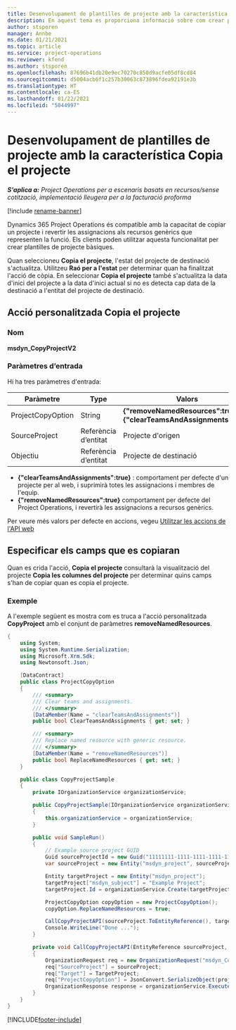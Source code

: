```yaml
---
title: Desenvolupament de plantilles de projecte amb la característica Copia el projecte
description: En aquest tema es proporciona informació sobre com crear plantilles de projecte mitjançant l'acció personalitzada Copia el projecte.
author: stsporen
manager: Annbe
ms.date: 01/21/2021
ms.topic: article
ms.service: project-operations
ms.reviewer: kfend
ms.author: stsporen
ms.openlocfilehash: 87696b41db20e9ec70270c850d9acfe05df8cd84
ms.sourcegitcommit: d5004acb6f1c257b30063c873896fdea92191e3b
ms.translationtype: HT
ms.contentlocale: ca-ES
ms.lasthandoff: 01/22/2021
ms.locfileid: "5044997"
---
```

# <a name="develop-project-templates-with-copy-project"></a>Desenvolupament de plantilles de projecte amb la característica Copia el projecte

_**S'aplica a:** Project Operations per a escenaris basats en recursos/sense cotització, implementació lleugera per a la facturació proforma_

[!include [rename-banner](~/includes/cc-data-platform-banner.md)]

Dynamics 365 Project Operations és compatible amb la capacitat de copiar un projecte i revertir les assignacions als recursos genèrics que representen la funció. Els clients poden utilitzar aquesta funcionalitat per crear plantilles de projecte bàsiques.

Quan seleccioneu **Copia el projecte**, l'estat del projecte de destinació s'actualitza. Utilitzeu **Raó per a l'estat** per determinar quan ha finalitzat l'acció de còpia. En seleccionar **Copia el projecte** també s'actualitza la data d'inici del projecte a la data d'inici actual si no es detecta cap data de la destinació a l'entitat del projecte de destinació.

## <a name="copy-project-custom-action"></a>Acció personalitzada Copia el projecte 

### <a name="name"></a>Nom 

**msdyn_CopyProjectV2**

### <a name="input-parameters"></a>Paràmetres d’entrada
Hi ha tres paràmetres d'entrada:

| Paràmetre          | Type   | Valors                                                   | 
|--------------------|--------|----------------------------------------------------------|
| ProjectCopyOption  | String | **{"removeNamedResources":true}** o **{"clearTeamsAndAssignments":true}** |
| SourceProject      | Referència d’entitat | Projecte d'origen |
| Objectiu             | Referència d’entitat | Projecte de destinació |


- **{"clearTeamsAndAssignments":true}** : comportament per defecte d'un projecte per al web, i suprimirà totes les assignacions i membres de l'equip.
- **{"removeNamedResources":true}** comportament per defecte del Project Operations, i revertirà les assignacions a recursos genèrics.

Per veure més valors per defecte en accions, vegeu [Utilitzar les accions de l'API web](https://docs.microsoft.com/powerapps/developer/common-data-service/webapi/use-web-api-actions)

## <a name="specify-fields-to-copy"></a>Especificar els camps que es copiaran 
Quan es crida l'acció, **Copia el projecte** consultarà la visualització del projecte **Copia les columnes del projecte** per determinar quins camps s'han de copiar quan es copia el projecte.


### <a name="example"></a>Exemple
A l'exemple següent es mostra com es truca a l'acció personalitzada **CopyProject** amb el conjunt de paràmetres **removeNamedResources**.
```C#
{
    using System;
    using System.Runtime.Serialization;
    using Microsoft.Xrm.Sdk;
    using Newtonsoft.Json;

    [DataContract]
    public class ProjectCopyOption
    {
        /// <summary>
        /// Clear teams and assignments.
        /// </summary>
        [DataMember(Name = "clearTeamsAndAssignments")]
        public bool ClearTeamsAndAssignments { get; set; }

        /// <summary>
        /// Replace named resource with generic resource.
        /// </summary>
        [DataMember(Name = "removeNamedResources")]
        public bool ReplaceNamedResources { get; set; }
    }

    public class CopyProjectSample
    {
        private IOrganizationService organizationService;

        public CopyProjectSample(IOrganizationService organizationService)
        {
            this.organizationService = organizationService;
        }

        public void SampleRun()
        {
            // Example source project GUID
            Guid sourceProjectId = new Guid("11111111-1111-1111-1111-111111111111");
            var sourceProject = new Entity("msdyn_project", sourceProjectId);

            Entity targetProject = new Entity("msdyn_project");
            targetProject["msdyn_subject"] = "Example Project";
            targetProject.Id = organizationService.Create(targetProject);

            ProjectCopyOption copyOption = new ProjectCopyOption();
            copyOption.ReplaceNamedResources = true;

            CallCopyProjectAPI(sourceProject.ToEntityReference(), targetProject.ToEntityReference(), copyOption);
            Console.WriteLine("Done ...");
        }

        private void CallCopyProjectAPI(EntityReference sourceProject, EntityReference TargetProject, ProjectCopyOption projectCopyOption)
        {
            OrganizationRequest req = new OrganizationRequest("msdyn_CopyProjectV2");
            req["SourceProject"] = sourceProject;
            req["Target"] = TargetProject;
            req["ProjectCopyOption"] = JsonConvert.SerializeObject(projectCopyOption);
            OrganizationResponse response = organizationService.Execute(req);
        }
    }
}
```


[!INCLUDE[footer-include](../includes/footer-banner.md)]